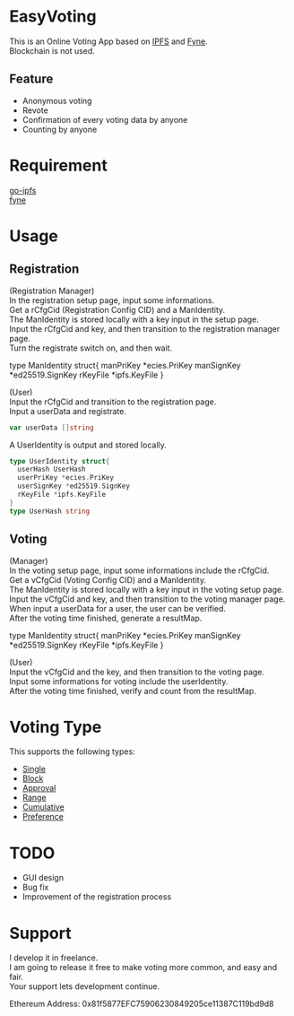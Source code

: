 # EasyVoting
This is an Online Voting App based on [IPFS](https://ipfs.io/) and [Fyne](https://fyne.io/).<br>
Blockchain is not used.<br>

## Feature
* Anonymous voting  
* Revote  
* Confirmation of every voting data by anyone  
* Counting by anyone


# Requirement
[go-ipfs](https://github.com/ipfs/go-ipfs)  
[fyne](https://github.com/fyne-io/fyne)

# Usage
<!--
<img alt="system_process" src="https://github.com/m-vlanbdg2ln52gla/EasyVoting/blob/main/images/system_process.png"><br>
-->
## Registration
<!--
<img alt="registration" src="https://github.com/m-vlanbdg2ln52gla/EasyVoting/blob/main/images/registration.png"><br>
-->
(Registration Manager)  
In the registration setup page, input some informations.  
Get a rCfgCid (Registration Config CID) and a ManIdentity.  
The ManIdentity is stored locally with a key input in the setup page.   
Input the rCfgCid and key, and then transition to the registration manager page.  
Turn the registrate switch on, and then wait.    

type ManIdentity struct{
  manPriKey *ecies.PriKey
  manSignKey *ed25519.SignKey
  rKeyFile *ipfs.KeyFile
}

(User)  
Input the rCfgCid and transition to the registration page.  
Input a userData and registrate.  

```Go
var userData []string
```

A UserIdentity is output and stored locally.  
```Go
type UserIdentity struct{
  userHash UserHash
  userPriKey *ecies.PriKey
  userSignKey *ed25519.SignKey
  rKeyFile *ipfs.KeyFile
}
type UserHash string
```

## Voting
<!--
<img alt="voting" src="https://github.com/m-vlanbdg2ln52gla/EasyVoting/blob/main/images/voting.png"><br>
-->
(Manager)  
In the voting setup page, input some informations include the rCfgCid.  
Get a vCfgCid (Voting Config CID) and a ManIdentity.  
The ManIdentity is stored locally with a key input in the voting setup page.  
Input the vCfgCid and key, and then transition to the voting manager page.  
When input a userData for a user, the user can be verified.    
After the voting time finished, generate a resultMap.    

type ManIdentity struct{
  manPriKey *ecies.PriKey
  manSignKey *ed25519.SignKey
  rKeyFile *ipfs.KeyFile
}

(User)  
Input the vCfgCid and the key, and then transition to the voting page.  
Input some informations for voting include the userIdentity.  
After the voting time finished, verify and count from the resultMap.   

# Voting Type
This supports the following types:  
* [Single](https://en.wikipedia.org/wiki/Single_transferable_vote)  
* [Block](https://en.wikipedia.org/wiki/Multiple_non-transferable_vote)  
* [Approval](https://en.wikipedia.org/wiki/Approval_voting)  
* [Range](https://en.wikipedia.org/wiki/Score_voting)  
* [Cumulative](https://en.wikipedia.org/wiki/Cumulative_voting)  
* [Preference](https://en.wikipedia.org/wiki/Ranked_voting)  


# TODO
* GUI design
* Bug fix  
* Improvement of the registration process


# Support
I develop it in freelance.<br>
I am going to release it free to make voting more common, and easy and fair.<br>
Your support lets development continue.<br>

Ethereum Address: 0x81f5877EFC75906230849205ce11387C119bd9d8

